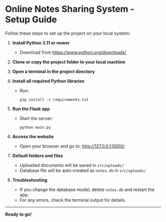 # Online Notes Sharing System - Setup Guide

Follow these steps to set up the project on your local system:

1. **Install Python 3.11 or newer**
   - Download from https://www.python.org/downloads/

2. **Clone or copy the project folder to your local machine**

3. **Open a terminal in the project directory**

4. **Install all required Python libraries**
   - Run:
     ```
     pip install -r requirements.txt
     ```

5. **Run the Flask app**
   - Start the server:
     ```
     python main.py
     ```

6. **Access the website**
   - Open your browser and go to:
     http://127.0.0.1:5000/

7. **Default folders and files**
   - Uploaded documents will be saved in `src/uploads/`
   - Database file will be auto-created as `notes.db` in `src/uploads/`

8. **Troubleshooting**
   - If you change the database model, delete `notes.db` and restart the app.
   - For any errors, check the terminal output for details.

---

**Ready to go!**

